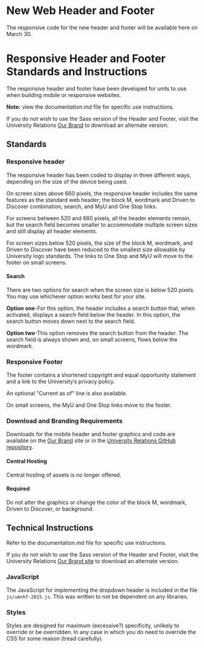 # New Web Header and Footer
The responsive code for the new header and footer will be available here on March 30.

# Responsive Header and Footer Standards and Instructions
The responsive header and footer have been developed for units to use when building mobile or responsive websites.

**Note:** view the documentation.md file for specific use instructions.

If you do not wish to use the Sass version of the Header and Footer, visit the University Relations [Our Brand](https://www.ur.umn.edu/brand/) to download an alternate version.

## Standards
### Responsive header
The responsive header has been coded to display in three different ways, depending on the size of the device being used.

On screen sizes above 660 pixels, the responsive header includes the same features as the standard web header; the block M, wordmark and Driven to Discover combination, search, and MyU and One Stop links.

For screens between 520 and 660 pixels, all the header elements remain, but the search field becomes smaller to accommodate multiple screen sizes and still display all header elements.

For screen sizes below 520 pixels, the size of the block M, wordmark, and Driven to Discover have been reduced to the smallest size allowable by University logo standards. The links to One Stop and MyU will move to the footer on small screens.

#### Search
There are two options for search when the screen size is below 520 pixels. You may use whichever option works best for your site.

**Option one**-For this option, the header includes a search button that, when activated, displays a search field below the header. In this option, the search button moves down next to the search field.

**Option two**-This option removes the search button from the header. The search field is always shown and, on small screens, flows below the wordmark.

### Responsive Footer
The footer contains a shortened copyright and equal opportunity statement and a link to the University’s privacy policy. 

An optional "Current as of" line is also available. 

On small screens, the MyU and One Stop links move to the footer.

### Download and Branding Requirements
Downloads for the mobile header and footer graphics and code are available on the [Our Brand](https://www.ur.umn.edu/brand/) site or in the [University Relations GitHub repository](https://github.umn.edu/URel/HeaderFooter).

#### Central Hosting
Central hosting of assets is no longer offered.

#### Required
Do not alter the graphics or change the color of the block M, wordmark, Driven to Discover, or background.

## Technical Instructions
Refer to the documentation.md file for specific use instructions. 

If you do not wish to use the Sass version of the Header and Footer, visit the University Relations [Our Brand site](https://www.ur.umn.edu/brand/) to download an alternate version.

### JavaScript
The JavaScript for implementing the dropdown header is included in the file `js/umnhf-2015.js`. This was written to not be dependent on any libraries.

### Styles
Styles are designed for maximum (excessive?) specificity, unlikely to override or be overridden. In any case in which you do need to override the CSS for some reason (tread carefully).